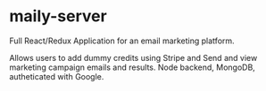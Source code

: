 # maily-server
Full React/Redux Application for an email marketing platform.

Allows users to add dummy credits using Stripe and Send and view marketing campaign emails and results.
Node backend, MongoDB, autheticated with Google.
